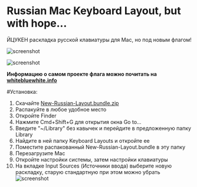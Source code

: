 # Russian Mac Keyboard Layout, but with hope...

ЙЦУКЕН раскладка русской клавиатуры для Mac, но под новым флагом!

![screenshot](https://raw.githubusercontent.com/wiki/ManeFunction/new-russia-keyboard-flag/scr-toolbar.png)

![screenshot](https://raw.githubusercontent.com/wiki/ManeFunction/new-russia-keyboard-flag/scr-toolbar-opened.png)


**Информацию о самом проекте флага можно почитать на [whitebluewhite.info](http://whitebluewhite.info)**


#Установка:
1. Скачайте [New-Russian-Layout.bundle.zip](https://github.com/ManeFunction/new-russia-keyboard-flag/releases)
2. Распакуйте в любое удобное место
3. Откройте Finder
4. Нажмите Cmd+Shift+G для открытия окна Go to...
5. Введите "~/Library" без кавычек и перейдите в предложенную папку Library
6. Найдите в ней папку Keyboard Layouts и откройте ее
7. Поместите распакованный New-Russian-Layout.bundle в эту папку
8. Перезагрузите Mac
9. Откройте настройки системы, затем настройки клавиатуры
10. На вкладке Input Sources (Источники ввода) выберите новую раскладку, старую стандартную при этом можно убрать
![screenshot](https://raw.githubusercontent.com/wiki/ManeFunction/new-russia-keyboard-flag/scr-installation.png)
